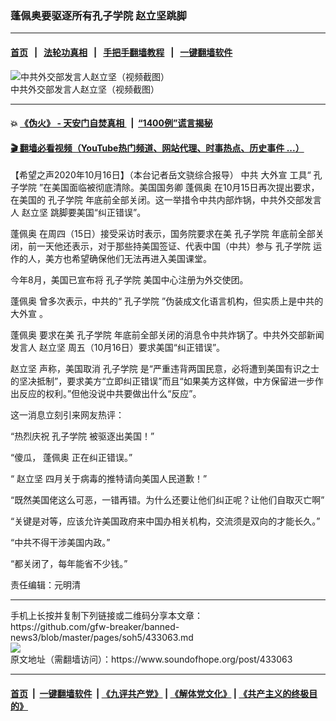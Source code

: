 ### 蓬佩奥要驱逐所有孔子学院 赵立坚跳脚
------------------------

#### [首页](https://github.com/gfw-breaker/banned-news3/blob/master/README.md) &nbsp;&nbsp;|&nbsp;&nbsp; [法轮功真相](https://github.com/begood0513/basic/blob/master/README.md)  &nbsp;&nbsp;|&nbsp;&nbsp; [手把手翻墙教程](https://github.com/gfw-breaker/guides/wiki)  &nbsp;&nbsp;|&nbsp;&nbsp; [一键翻墙软件](https://github.com/gfw-breaker/nogfw/blob/master/README.md)  



<div><img alt="中共外交部发言人赵立坚（视频截图）" src="https://img.soundofhope.org/2020-03/1-154-800x450.jpg"/>
<br/><figcaption class="caption">
 中共外交部发言人赵立坚（视频截图）
</figcaption></div><hr/>

#### 💥 [《伪火》 - 天安门自焚真相 ](http://158.247.195.190:10000/videos/blog/weihuo.html)&nbsp; |&nbsp; [“1400例”谎言揭秘  ](http://158.247.195.190:10000/videos/blog/jiexi1400.html)

#### [ 🎬  翻墙必看视频（YouTube热门频道、网站代理、时事热点、历史事件 ...）](https://github.com/gfw-breaker/links/blob/master/banned.md)

<div><div class="Content__Wrapper sc-1bvya0-0 grZQxZ">
 <p class="meta-top">
  <span class="meta">
   【希望之声2020年10月16日】（本台记者岳文骁综合报导）
  </span>
  中共
  <ok href="/term/205660">
   大外宣
  </ok>
  工具“
  <ok href="/term/8322">
   孔子学院
  </ok>
  ”在美国面临被彻底清除。美国国务卿
  <ok href="/term/4007">
   蓬佩奥
  </ok>
  在10月15日再次提出要求，在美国的
  <ok href="/term/8322">
   孔子学院
  </ok>
  年底前全部关闭。这一举措令中共内部炸锅，中共外交部发言人
  <ok href="/term/145937">
   赵立坚
  </ok>
  跳脚要美国“纠正错误”。
 </p>
 <p>
  <ok href="/term/4007">
   蓬佩奥
  </ok>
  在周四（15日）接受采访时表示，国务院要求在美
  <ok href="/term/8322">
   孔子学院
  </ok>
  年底前全部关闭，前一天他还表示，对于那些持美国签证、代表中国（中共）参与
  <ok href="/term/8322">
   孔子学院
  </ok>
  运作的人，美方也希望确保他们无法再进入美国课堂。
 </p>
 <div class="AD_Embed__Wrap-sc-1xslmin-0 igMuqX module desktop">
  <div>
  </div>
 </div>
 <p>
  今年8月，美国已宣布将
  <ok href="/term/8322">
   孔子学院
  </ok>
  美国中心注册为外交使团。
 </p>
 <p>
  <ok href="/term/4007">
   蓬佩奥
  </ok>
  曾多次表示，中共的“
  <ok href="/term/8322">
   孔子学院
  </ok>
  ”伪装成文化语言机构，但实质上是中共的
  <ok href="/term/205660">
   大外宣
  </ok>
  。
 </p>
 <p>
  <ok href="/term/4007">
   蓬佩奥
  </ok>
  要求在美
  <ok href="/term/8322">
   孔子学院
  </ok>
  年底前全部关闭的消息令中共炸锅了。中共外交部新闻发言人
  <ok href="/term/145937">
   赵立坚
  </ok>
  周五（10月16日）要求美国“纠正错误”。
 </p>
 <p>
  <ok href="/term/145937">
   赵立坚
  </ok>
  声称，美国取消
  <ok href="/term/8322">
   孔子学院
  </ok>
  是“严重违背两国民意，必将遭到美国有识之士的坚决抵制”，要求美方“立即纠正错误”而且“如果美方这样做，中方保留进一步作出反应的权利。”但他没说中共要做出什么“反应”。
 </p>
 <p>
  这一消息立刻引来网友热评：
 </p>
 <p>
  “热烈庆祝
  <ok href="/term/8322">
   孔子学院
  </ok>
  被驱逐出美国！”
 </p>
 <p>
  “傻瓜，
  <ok href="/term/4007">
   蓬佩奥
  </ok>
  正在纠正错误。”
 </p>
 <p>
  “
  <ok href="/term/145937">
   赵立坚
  </ok>
  四月关于病毒的推特请向美国人民道歉！”
 </p>
 <p>
  “既然美国佬这么可恶，一错再错。为什么还要让他们纠正呢？让他们自取灭亡啊”
 </p>
 <p>
  “关键是对等，应该允许美国政府来中国办相关机构，交流须是双向的才能长久。”
 </p>
 <p>
  “中共不得干涉美国内政。”
 </p>
 <p>
  “都关闭了，每年能省不少钱。”
 </p>
 <p class="meta-btm">
  责任编辑：元明清
 </p>
</div>
</div>
<hr/>
手机上长按并复制下列链接或二维码分享本文章：<br/>
https://github.com/gfw-breaker/banned-news3/blob/master/pages/soh5/433063.md <br/>
<a href='https://github.com/gfw-breaker/banned-news3/blob/master/pages/soh5/433063.md'><img src='https://github.com/gfw-breaker/banned-news3/blob/master/pages/soh5/433063.md.png'/></a> <br/>
原文地址（需翻墙访问）：https://www.soundofhope.org/post/433063


------------------------
#### [首页](https://github.com/gfw-breaker/banned-news3/blob/master/README.md) &nbsp;|&nbsp; [一键翻墙软件](https://github.com/gfw-breaker/nogfw/blob/master/README.md) &nbsp;| [《九评共产党》](https://github.com/gfw-breaker/9ping.md/blob/master/README.md#九评之一评共产党是什么) | [《解体党文化》](https://github.com/gfw-breaker/jtdwh.md/blob/master/README.md) | [《共产主义的终极目的》](https://github.com/gfw-breaker/gczydzjmd.md/blob/master/README.md)


<img src='http://gfw-breaker.win/banned-news3/pages/soh5/433063.md' width='0px' height='0px'/>